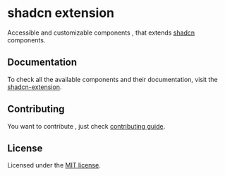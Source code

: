 # shadcn extension

Accessible and customizable components , that extends [shadcn]("https://ui.shadcn.com/") components.

## Documentation

To check all the available components and their documentation, visit the [shadcn-extension]("https://shadcn-extension.vercel.app/").

## Contributing

You want to contribute , just check [contributing guide](/CONTRIBUTING.md).

## License

Licensed under the [MIT license](/LICENSE.md).
